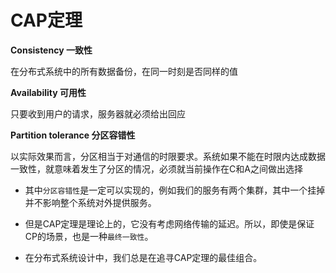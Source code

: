 # CAP定理

**Consistency 一致性** 

在分布式系统中的所有数据备份，在同一时刻是否同样的值

**Availability 可用性** 

只要收到用户的请求，服务器就必须给出回应


**Partition tolerance 分区容错性**

以实际效果而言，分区相当于对通信的时限要求。系统如果不能在时限内达成数据一致性，就意味着发生了分区的情况，必须就当前操作在C和A之间做出选择

- 其中`分区容错性`是一定可以实现的，例如我们的服务有两个集群，其中一个挂掉并不影响整个系统对外提供服务。

- 但是CAP定理是理论上的，它没有考虑网络传输的延迟。所以，即使是保证CP的场景，也是一种`最终一致性`。

- 在分布式系统设计中，我们总是在追寻CAP定理的最佳组合。

